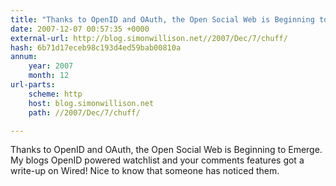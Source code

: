 ```yaml
---
title: "Thanks to OpenID and OAuth, the Open Social Web is Beginning to Emerge"
date: 2007-12-07 00:57:35 +0000
external-url: http://blog.simonwillison.net//2007/Dec/7/chuff/
hash: 6b71d17eceb98c193d4ed59bab00810a
annum:
    year: 2007
    month: 12
url-parts:
    scheme: http
    host: blog.simonwillison.net
    path: //2007/Dec/7/chuff/

---
```


Thanks to OpenID and OAuth, the Open Social Web is Beginning to Emerge. My blogs OpenID powered watchlist and your comments features got a write-up on Wired! Nice to know that someone has noticed them.
